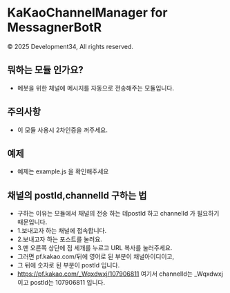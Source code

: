 
# KaKaoChannelManager for MessagnerBotR

© 2025 Development34, All rights reserved.

## 뭐하는 모듈 인가요?
* 메봇을 위한 체널에 메시지를 자동으로 전송해주는 모듈입니다.

## 주의사항
* 이 모듈 사용시 2차인증을 꺼주세요.

## 예제
* 예제는 example.js 을 확인해주세요

## 채널의 postId,channelId 구하는 법
* 구하는 이유는 모듈에서 채널의 전송 하는 데postId 하고 channelId 가 필요하기 때문입니다.
* 1.보내고자 하는 채널에 접속합니다.
* 2.보내고자 하는 포스트를 눌러요.
* 3.맨 오른쪽 상단에 점 세개를 누르고 URL 복사를 눌러주세요.
* 그러면 pf.kakao.com/뒤에 영어로 된 부분이 채널아이디이고,
* 그 뒤에 숫자로 된 부분이 postId 입니다.
* https://pf.kakao.com/_Wqxdwxj/107906811
여기서 channelId는 _Wqxdwxj 이고 postId는 107906811 입니다.
